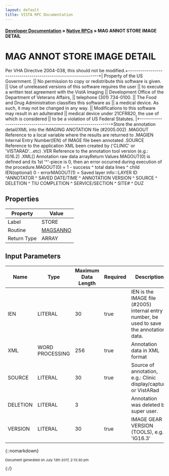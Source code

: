 ```yaml
---
layout: default
title: VISTA RPC Documentation
---
```


#### [Developer Documentation](../index) &#187; [Native RPCs](TableOfContents) &#187; MAG ANNOT STORE IMAGE DETAIL<br/>
# MAG ANNOT STORE IMAGE DETAIL

 Per VHA Directive 2004-038, this should not be modified.+---------------------------------------------------------------+| Property of the US Government.                                || No permission to copy or redistribute this software is given. || Use of unreleased versions of this software requires the user || to execute a written test agreement with the VistA Imaging    || Development Office of the Department of Veterans Affairs,     || telephone (301) 734-0100.                                     || The Food and Drug Administration classifies this software as  || a medical device.  As such, it may not be changed in any way. || Modifications to this software may result in an adulterated   || medical device under 21CFR820, the use of which is considered || to be a violation of US Federal Statutes.                     |+---------------------------------------------------------------+Store the annotation detail/XML into the IMAGING ANOTATION file (#2005.002) .MAGOUT       Reference to a local variable where the results are returned to .MAGIEN       Internal Entry Number(IEN) of IMAGE file been annotated .SOURCE       Reference to the application XML been created by ('CLINIC' or 'VISTARAD'...etc) .VER          Reference to the annotation tool version (e.g.: IG16.2) .XML[]          Annotation raw data arrayReturn Values MAGOUT(0) is defined and its 1st '^'-piece is 0, then an error  occurred during execution of the procedure.MAGOUT(0) = 1 - success ^ total data lines ^ child IEN(optional)            0 - errorMAGOUT(1) = Saved layer info:::LAYER ID ^ANNOTATOR ^ SAVED DATE/TIME ^ ANNOTATION VERSION ^ SOURCE ^ DELETION ^ TIU COMPLETION             ^ SERVICE/SECTION  ^ SITE# ^ DUZ

## Properties

Property | Value
--- | ---
Label | STORE
Routine | [MAGSANNO](http://code.osehra.org/dox/Routine_MAGSANNO_source.html)
Return Type | ARRAY


## Input Parameters

Name | Type | Maximum Data Length | Required | Description
--- | --- | --- | --- | ---
IEN | LITERAL | 30 | true | IEN is the IMAGE file (#2005) internal entry number, be used to save the annotation data.
XML | WORD PROCESSING | 256 | true | Annotation data in XML format
SOURCE | LITERAL | 30 | true | Source of annotation, e.g.: Clinic display/capture or VistARad
DELETION | LITERAL | 3 |  | Annotation was deleted by super user.
VERSION | LITERAL | 30 | true | IMAGE GEAR VERSION (TOOLS), e.g.: &#x27;IG16.3&#x27;



{::nomarkdown} <br/><p style="font-size: 11px">Document generated on July 13th 2017, 2:13:30 pm</p>{:/}